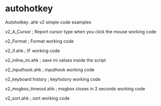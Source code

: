 # autohotkey
Autohotkey .ahk v2 simple code examples

v2_A_Cursor ;   Report cursor type when you click the mouse working code

v2_Format ;   Format working code

v2_if.ahk ;    IF working code

v2_inline_ini.ahk ;   save ini values inside the script

v2_inputhook.ahk ;   inputhook working code

v2_keyboard history ;  keyhistory working code

v2_msgbox_timeout.ahk ;  msgbox closes in 2 seconds working code

v2_sort.ahk ;  sort working code
